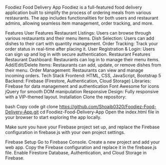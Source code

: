 Foodiez Food Delivery App
Foodiez is a full-featured food delivery application built to simplify the process of ordering meals from various restaurants. The app includes functionalities for both users and restaurant admins, allowing seamless item management, order tracking, and more.

Features
User Features
Restaurant Listings: Users can browse through various restaurants and their menu items.
Dish Selection: Users can add dishes to their cart with quantity management.
Order Tracking: Track your order status in real-time after placing it.
User Registration & Login: Users can sign up and log in with secure authentication.
Restaurant Features
Restaurant Dashboard: Restaurants can log in to manage their menu items.
Add/Edit/Delete Items: Restaurants can add, update, or remove dishes from their menu.
Order Management: Restaurants can view and manage incoming orders.
Tech Stack
Frontend: HTML, CSS, JavaScript, Bootstrap 5
Backend: Firebase (Firestore, Authentication, Cloud Storage)
Libraries:
Firebase for data management and authentication
Font Awesome for icons
jQuery for smooth DOM manipulation
Responsive Design: Fully responsive with a VIP-themed layout.
Installation
Clone the repository:

bash
Copy code
git clone https://github.com/Shoaib0320/Foodiez-Food-Delivery-App.git
cd Foodiez-Food-Delivery-App
Open the index.html file in your browser to start exploring the app locally.

Make sure you have your Firebase project set up, and replace the Firebase configuration in firebase.js with your own project settings.

Firebase Setup
Go to Firebase Console.
Create a new project and add your web app.
Copy the Firebase configuration and replace it in the firebase.js file.
Enable Firestore Database, Authentication, and Cloud Storage in Firebase.
